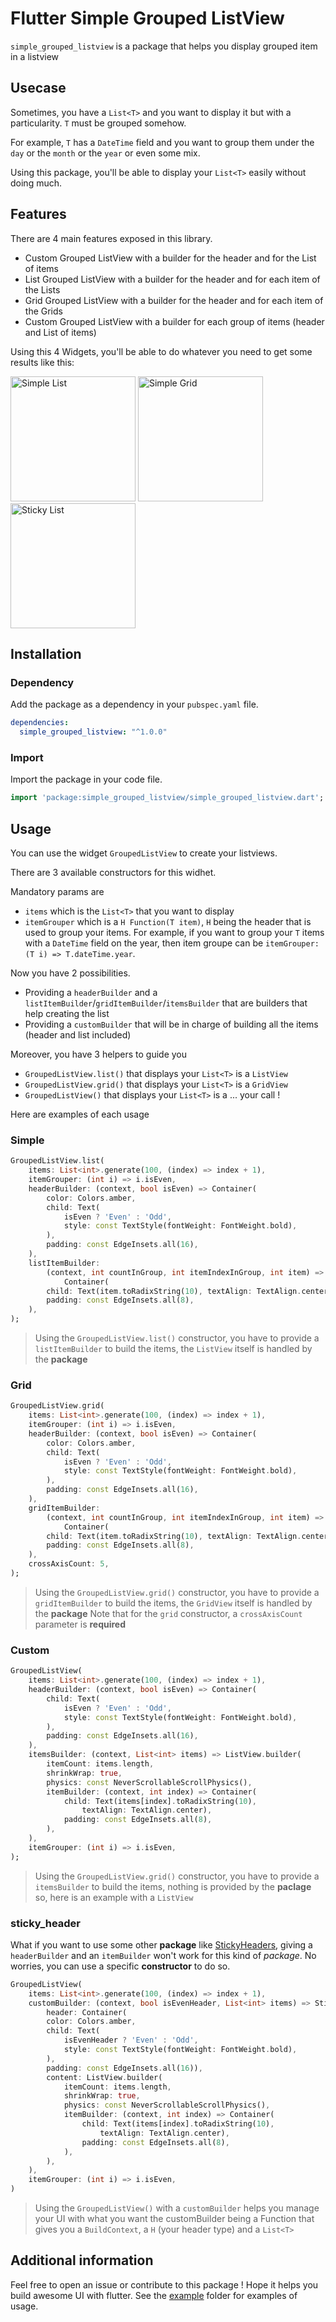 # Flutter Simple Grouped ListView

`simple_grouped_listview` is a package that helps you display grouped item in a listview

## Usecase

Sometimes, you have a `List<T>` and you want to display it but with a particularity.
`T` must be grouped somehow.

For example, `T` has a `DateTime` field and you want to group them under the `day` or the `month` or the `year` or even some mix.

Using this package, you'll be able to display your `List<T>` easily without doing much.

## Features

There are 4 main features exposed in this library.

- Custom Grouped ListView with a builder for the header and for the List of items
- List Grouped ListView with a builder for the header and for each item of the Lists
- Grid Grouped ListView with a builder for the header and for each item of the Grids
- Custom Grouped ListView with a builder for each group of items (header and List of items)

Using this 4 Widgets, you'll be able to do whatever you need to get some results like this:

<img width="200" alt="Simple List" src="./raw/simple_list.gif">
<img width="200" alt="Simple Grid" src="./raw/grid_list.gif">
<img width="200" alt="Sticky List" src="./raw/sticky_list.gif">


## Installation 

### Dependency 

Add the package as a dependency in your `pubspec.yaml` file.

```yaml
dependencies:
  simple_grouped_listview: "^1.0.0"
```

### Import 
Import the package in your code file.

```dart
import 'package:simple_grouped_listview/simple_grouped_listview.dart';
```

## Usage

You can use the widget `GroupedListView` to create your listviews.

There are 3 available constructors for this widhet.

Mandatory params are

- `items` which is the `List<T>` that you want to display
- `itemGrouper` which is a `H Function(T item)`, `H` being the header that is used to group your items. 
For example, if you want to group your `T` items with a `DateTime` field on the year, then item groupe can be `itemGrouper: (T i) => T.dateTime.year`.

Now you have 2 possibilities.

- Providing a `headerBuilder` and a `listItemBuilder`/`gridItemBuilder`/`itemsBuilder` that are builders that help creating the list
- Providing a `customBuilder` that will be in charge of building all the items (header and list included)

Moreover, you have 3 helpers to guide you

- `GroupedListView.list()` that displays your `List<T>` is a `ListView`
- `GroupedListView.grid()` that displays your `List<T>` is a `GridView`
- `GroupedListView()` that displays your `List<T>` is a ... your call ! 

Here are examples of each usage

### Simple

```dart
GroupedListView.list(
    items: List<int>.generate(100, (index) => index + 1),
    itemGrouper: (int i) => i.isEven,
    headerBuilder: (context, bool isEven) => Container(
        color: Colors.amber,
        child: Text(
            isEven ? 'Even' : 'Odd',
            style: const TextStyle(fontWeight: FontWeight.bold),
        ),
        padding: const EdgeInsets.all(16),
    ),
    listItemBuilder:
        (context, int countInGroup, int itemIndexInGroup, int item) =>
            Container(
        child: Text(item.toRadixString(10), textAlign: TextAlign.center),
        padding: const EdgeInsets.all(8),
    ),
);
```

> Using the `GroupedListView.list()` constructor, you have to provide a `listItemBuilder` to build the items, the `ListView` itself is handled by the **package**

### Grid

```dart
GroupedListView.grid(
    items: List<int>.generate(100, (index) => index + 1),
    itemGrouper: (int i) => i.isEven,
    headerBuilder: (context, bool isEven) => Container(
        color: Colors.amber,
        child: Text(
            isEven ? 'Even' : 'Odd',
            style: const TextStyle(fontWeight: FontWeight.bold),
        ),
        padding: const EdgeInsets.all(16),
    ),
    gridItemBuilder:
        (context, int countInGroup, int itemIndexInGroup, int item) =>
            Container(
        child: Text(item.toRadixString(10), textAlign: TextAlign.center),
        padding: const EdgeInsets.all(8),
    ),
    crossAxisCount: 5,
);
```

> Using the `GroupedListView.grid()` constructor, you have to provide a `gridItemBuilder` to build the items, the `GridView` itself is handled by the **package**
> Note that for the `grid` constructor, a `crossAxisCount` parameter is **required**

### Custom

```dart
GroupedListView(
    items: List<int>.generate(100, (index) => index + 1),
    headerBuilder: (context, bool isEven) => Container(
        child: Text(
            isEven ? 'Even' : 'Odd',
            style: const TextStyle(fontWeight: FontWeight.bold),
        ),
        padding: const EdgeInsets.all(16),
    ),
    itemsBuilder: (context, List<int> items) => ListView.builder(
        itemCount: items.length,
        shrinkWrap: true,
        physics: const NeverScrollableScrollPhysics(),
        itemBuilder: (context, int index) => Container(
            child: Text(items[index].toRadixString(10),
                textAlign: TextAlign.center),
            padding: const EdgeInsets.all(8),
        ),
    ),
    itemGrouper: (int i) => i.isEven,
);
```

> Using the `GroupedListView.grid()` constructor, you have to provide a `itemsBuilder` to build the items, nothing is provided by the **paclage** so, here is an example with a `ListView`

### sticky_header

What if you want to use some other **package** like [StickyHeaders](https://pub.dev/packages/sticky_headers), giving a `headerBuilder` and an `itemBuilder` won't work for this kind of *package*.
No worries, you can use a specific **constructor** to do so.

```dart
GroupedListView(
    items: List<int>.generate(100, (index) => index + 1),
    customBuilder: (context, bool isEvenHeader, List<int> items) => StickyHeader(
        header: Container(
        color: Colors.amber,
        child: Text(
            isEvenHeader ? 'Even' : 'Odd',
            style: const TextStyle(fontWeight: FontWeight.bold),
        ),
        padding: const EdgeInsets.all(16)),
        content: ListView.builder(
            itemCount: items.length,
            shrinkWrap: true,
            physics: const NeverScrollableScrollPhysics(),
            itemBuilder: (context, int index) => Container(
                child: Text(items[index].toRadixString(10),
                    textAlign: TextAlign.center),
                padding: const EdgeInsets.all(8),
            ),
        ),
    ),
    itemGrouper: (int i) => i.isEven,
)
```

> Using the `GroupedListView()` with a `customBuilder` helps you manage your UI with what you want the customBuilder being a Function that gives you a `BuildContext`, a `H` (your header type) and a `List<T>`


## Additional information

Feel free to open an issue or contribute to this package ! Hope it helps you build awesome UI with flutter.
See the [example](./example) folder for examples of usage.
